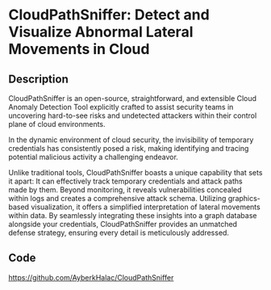 # CloudPathSniffer: Detect and Visualize Abnormal Lateral Movements in Cloud

## Description
CloudPathSniffer is an open-source, straightforward, and extensible Cloud Anomaly Detection Tool explicitly crafted to assist security teams in uncovering hard-to-see risks and undetected attackers within their control plane of cloud environments.

In the dynamic environment of cloud security, the invisibility of temporary credentials has consistently posed a risk, making identifying and tracing potential malicious activity a challenging endeavor.

Unlike traditional tools, CloudPathSniffer boasts a unique capability that sets it apart: It can effectively track temporary credentials and attack paths made by them. Beyond monitoring, it reveals vulnerabilities concealed within logs and creates a comprehensive attack schema. Utilizing graphics-based visualization, it offers a simplified interpretation of lateral movements within data. By seamlessly integrating these insights into a graph database alongside your credentials, CloudPathSniffer provides an unmatched defense strategy, ensuring every detail is meticulously addressed.

## Code
https://github.com/AyberkHalac/CloudPathSniffer
